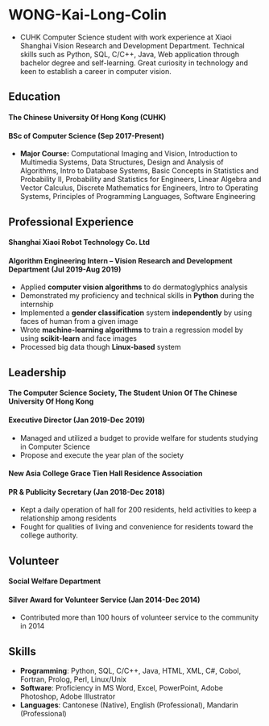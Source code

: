 # WONG-Kai-Long-Colin
* CUHK Computer Science student with work experience at Xiaoi Shanghai Vision Research and Development Department.
Technical skills such as Python, SQL, C/C++, Java, Web application through bachelor degree and self-learning. Great
curiosity in technology and keen to establish a career in computer vision.
## Education
#### The Chinese University Of Hong Kong (CUHK) 
#### BSc of Computer Science (Sep 2017-Present)
* **Major Course:** Computational Imaging and Vision, Introduction to Multimedia Systems, Data Structures, Design and Analysis of Algorithms, Intro to Database Systems, Basic Concepts in Statistics and Probability II, Probability and Statistics for Engineers, Linear Algebra and Vector Calculus, Discrete Mathematics for Engineers, Intro to Operating Systems, Principles of Programming Languages, Software Engineering
## Professional Experience
#### Shanghai Xiaoi Robot Technology Co. Ltd 
#### Algorithm Engineering Intern – Vision Research and Development Department (Jul 2019-Aug 2019)
* Applied **computer vision algorithms** to do dermatoglyphics analysis
* Demonstrated my proficiency and technical skills in **Python** during the internship
* Implemented a **gender classification** system **independently** by using faces of human from a given image
* Wrote **machine-learning algorithms** to train a regression model by using **scikit-learn** and face images
* Processed big data though **Linux-based** system
## Leadership
#### The Computer Science Society, The Student Union Of The Chinese University Of Hong Kong
#### Executive Director (Jan 2019-Dec 2019)
* Managed and utilized a budget to provide welfare for students studying in Computer Science
* Propose and execute the year plan of the society
#### New Asia College Grace Tien Hall Residence Association
#### PR & Publicity Secretary (Jan 2018-Dec 2018)
* Kept a daily operation of hall for 200 residents, held activities to keep a relationship among residents
* Fought for qualities of living and convenience for residents toward the college authority.
## Volunteer
#### Social Welfare Department
#### Silver Award for Volunteer Service (Jan 2014-Dec 2014)
* Contributed more than 100 hours of volunteer service to the community in 2014
## Skills
*  **Programming**: Python, SQL, C/C++, Java, HTML, XML, C#, Cobol, Fortran, Prolog, Perl, Linux/Unix 
*  **Software**:    Proficiency in MS Word, Excel, PowerPoint, Adobe Photoshop, Adobe Illustrator
*  **Languages**:   Cantonese (Native), English (Professional), Mandarin (Professional)

